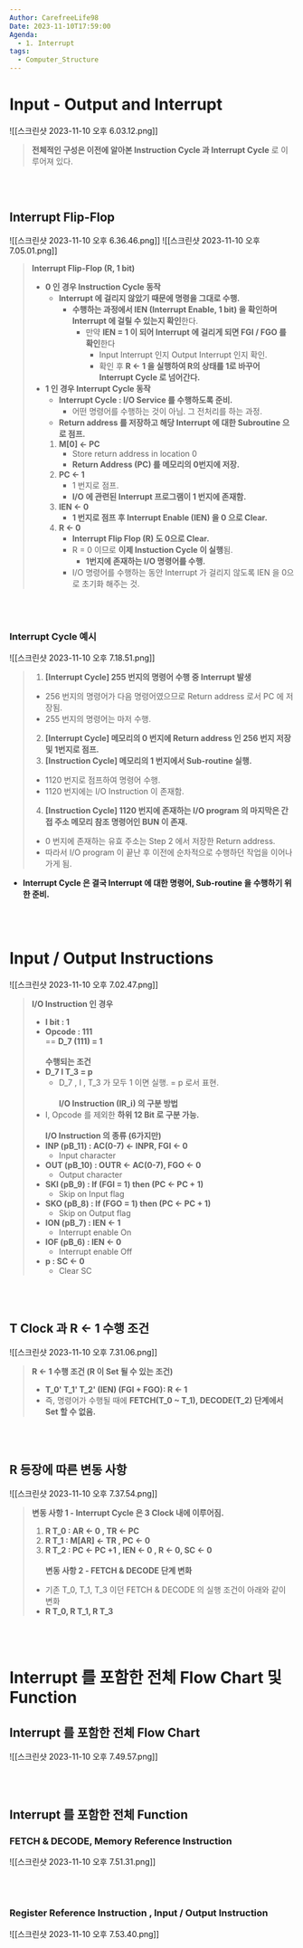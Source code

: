 ```yaml
---
Author: CarefreeLife98
Date: 2023-11-10T17:59:00
Agenda:
  - 1. Interrupt
tags:
  - Computer_Structure
---
```

# Input - Output and Interrupt
![[스크린샷 2023-11-10 오후 6.03.12.png]]
> **전체적인 구성은 이전에 알아본 Instruction Cycle 과 Interrupt Cycle** 로 이루어져 있다.

<br><br>
## Interrupt Flip-Flop
![[스크린샷 2023-11-10 오후 6.36.46.png]]
![[스크린샷 2023-11-10 오후 7.05.01.png]]
> **Interrupt Flip-Flop (R, 1 bit)**
> - **0 인 경우 Instruction Cycle 동작**
> 	- **Interrupt 에 걸리지 않았기 때문에 명령을 그대로 수행.**
> 		- **수행하는 과정에서 IEN (Interrupt Enable, 1 bit) 을 확인하며 Interrupt 에 걸릴 수 있는지 확인**한다.
> 			- 만약 **IEN = 1 이 되어 Interrupt 에 걸리게 되면 FGI / FGO 를 확인**한다
> 				- Input Interrupt 인지 Output Interrupt 인지 확인.
> 				- 확인 후 **R <- 1 을 실행하여 R의 상태를 1로 바꾸어 Interrupt Cycle 로 넘어간다.**
> - **1 인 경우 Interrupt Cycle 동작**
> 	- **Interrupt Cycle : I/O Service 를 수행하도록 준비.**
> 		- 어떤 명령어를 수행하는 것이 아님. 그 전처리를 하는 과정.
> 	- **Return address 를 저장하고 해당 Interrupt 에 대한 Subroutine 으로 점프.**
> 	1. **M\[0] <- PC**
> 		- Store return address in location 0
> 		- **Return Address (PC) 를 메모리의 0번지에 저장.**
> 	2. **PC <- 1**
> 		- 1 번지로 점프.
> 		- **I/O 에 관련된 Interrupt 프로그램이 1 번지에 존재함.**
> 	3. **IEN <- 0**
> 		- **1 번지로 점프 후 Interrupt Enable (IEN) 을 0 으로 Clear.**
> 	4. **R <- 0**
> 		- **Interrupt Flip Flop (R) 도 0으로 Clear.**
> 		- R = 0 이므로 **이제 Instuction Cycle 이 실행**됨.
> 			- **1번지에 존재하는 I/O 명령어를 수행.**
> 		- I/O 명령어를 수행하는 동안 Interrupt 가 걸리지 않도록 IEN 을 0으로 초기화 해주는 것.

<br><br>
### Interrupt Cycle 예시
![[스크린샷 2023-11-10 오후 7.18.51.png]]
> 1. **[Interrupt Cycle] 255 번지의 명령어 수행 중 Interrupt 발생**
> 	- 256 번지의 명령어가 다음 명령어였으므로 Return address 로서 PC 에 저장됨.
> 	- 255 번지의 명령어는 마저 수행.
> 2. **[Interrupt Cycle] 메모리의 0 번지에 Return address 인 256 번지 저장 및 1번지로 점프.**
> 3. **[Instruction Cycle] 메모리의 1 번지에서 Sub-routine 실행.**
> 	- 1120 번지로 점프하여 명령어 수행.
> 	- 1120 번지에는 I/O Instruction 이 존재함.
> 4. **[Instruction Cycle] 1120 번지에 존재하는 I/O program 의 마지막은 간접 주소 메모리 참조 명령어인 BUN 이 존재.**
> 	- 0 번지에 존재하는 유효 주소는 Step 2 에서 저장한 Return address.
> 	- 따라서 I/O program 이 끝난 후 이전에 순차적으로 수행하던 작업을 이어나가게 됨.
- **Interrupt Cycle 은 결국 Interrupt 에 대한 명령어, Sub-routine 을 수행하기 위한 준비.**

<br><br>
# Input / Output Instructions
![[스크린샷 2023-11-10 오후 7.02.47.png]]
> **I/O Instruction 인 경우**
> - **I bit : 1**
> - **Opcode : 111**<br>
> 	== **D_7 (111) = 1**
> <br><br>
> **수행되는 조건**
> - **D_7 I T_3 = p**
> 	- D_7 , I , T_3 가 모두 1 이면 실행. = p 로서 표현.
> <br><br>
> **I/O Instruction (IR_i) 의 구분 방법**
> - I, Opcode 를 제외한 **하위 12 Bit 로 구분 가능.**
> <br><br>
> **I/O Instruction 의 종류 (6가지만)**
> - **INP (pB_11) : AC(0-7) <- INPR, FGI <- 0**
> 	- Input character
> - **OUT (pB_10) : OUTR <- AC(0-7), FGO <- 0**
> 	- Output character
> - **SKI (pB_9) : If (FGI = 1) then (PC <- PC + 1)**
> 	- Skip on Input flag
> - **SKO (pB_8) : If (FGO = 1) then (PC <- PC + 1)**
> 	- Skip on Output flag
> - **ION (pB_7) : IEN <- 1**
> 	- Interrupt enable On
> - **IOF (pB_6) : IEN <- 0**
> 	- Interrupt enable Off
> - **p : SC <- 0**
> 	- Clear SC

<br><br>

## T Clock 과 R <- 1 수행 조건
![[스크린샷 2023-11-10 오후 7.31.06.png]]
> **R <- 1 수행 조건 (R 이 Set 될 수 있는 조건)**
> - **T_0' T_1' T_2' (IEN) (FGI + FGO): R <- 1**
> - 즉, 명령어가 수행될 때에 **FETCH(T_0 ~ T_1), DECODE(T_2) 단계에서 Set 할 수 없음.**

<br><br>

## R 등장에 따른 변동 사항
![[스크린샷 2023-11-10 오후 7.37.54.png]]
> **변동 사항 1 - Interrupt Cycle 은 3 Clock 내에 이루어짐.**
> 1. **R T_0 : AR <- 0 , TR <- PC**
> 2. **R T_1 : M\[AR] <- TR , PC <- 0**
> 3. **R T_2 : PC <- PC +1 , IEN <- 0 , R <- 0, SC <- 0**
> <br><br>
> **변동 사항 2 - FETCH & DECODE 단계 변화**
> - 기존 T_0, T_1, T_3 이던 FETCH & DECODE 의 실행 조건이 아래와 같이 변화
> - **R T_0, R T_1, R T_3**

<br><br>

# Interrupt 를 포함한 전체 Flow Chart 및 Function

## Interrupt 를 포함한 전체 Flow Chart
![[스크린샷 2023-11-10 오후 7.49.57.png]]

<br><br>

## Interrupt 를 포함한 전체 Function
### FETCH & DECODE, Memory Reference Instruction
![[스크린샷 2023-11-10 오후 7.51.31.png]]

<br><br>

### Register Reference Instruction , Input / Output Instruction
![[스크린샷 2023-11-10 오후 7.53.40.png]]
